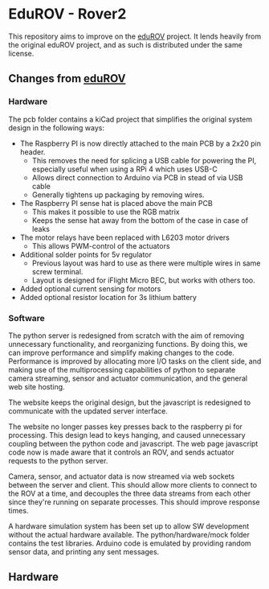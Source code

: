 # EduROV - Rover2
This repository aims to improve on the [eduROV](https://github.com/trolllabs/eduROV) project. 
It lends heavily from the original eduROV project, and as such is distributed under the same license.

## Changes from [eduROV](https://github.com/trolllabs/eduROV)
### Hardware 
The pcb folder contains a kiCad project that simplifies the original system design in the following ways:
- The Raspberry PI is now directly attached to the main PCB by a 2x20 pin header. 
  - This removes the need for splicing a USB cable for powering the PI, especially useful when using a RPi 4 which uses USB-C
  - Allows direct connection to Arduino via PCB in stead of via USB cable
  - Generally tightens up packaging by removing wires.
- The Raspberry PI sense hat is placed above the main PCB
  - This makes it possible to use the RGB matrix
  - Keeps the sense hat away from the bottom of the case in case of leaks
- The motor relays have been replaced with L6203 motor drivers
  - This allows PWM-control of the actuators
- Additional solder points for 5v regulator
  - Previous layout was hard to use as there were multiple wires in same screw terminal.
  - Layout is designed for iFlight Micro BEC, but works with others too.
- Added optional current sensing for motors
- Added optional resistor location for 3s lithium battery

### Software
The python server is redesigned from scratch with the aim of removing unnecessary functionality, and reorganizing functions.
By doing this, we can improve performance and simplify making changes to the code. 
Performance is improved by allocating more I/O tasks on the client side, and making use of the multiprocessing 
capabilities of python to separate camera streaming, sensor and actuator communication, and the general web site hosting.  
 
The website keeps the original design, but the javascript is redesigned to communicate with the updated server interface.

The website no longer passes key presses back to the raspberry pi for processing. 
This design lead to keys hanging, and caused unnecessary coupling between the python code and javascript.
The web page javascript code now is made aware that it controls an ROV, and sends actuator requests to the python server.

Camera, sensor, and actuator data is now streamed via web sockets between the server and client. 
This should allow more clients to connect to the ROV at a time, and decouples the three data streams from each other 
since they're running on separate processes. This should improve response times.

A hardware simulation system has been set up to allow SW development without the actual hardware available. 
The python/hardware/mock folder contains the test libraries. Arduino code is emulated by providing random sensor data,
 and printing any sent messages.
 
## Hardware